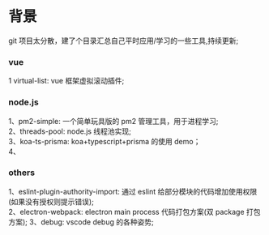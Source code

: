 # 背景

git 项目太分散，建了个目录汇总自己平时应用/学习的一些工具,持续更新;

### vue

1 virtual-list: vue 框架虚拟滚动插件;

### node.js

1、pm2-simple: 一个简单玩具版的 pm2 管理工具，用于进程学习;  
2、threads-pool: node.js 线程池实现;  
3、koa-ts-prisma: koa+typescript+prisma 的使用 demo；  
4、

### others

1、eslint-plugin-authority-import: 通过 eslint 给部分模块的代码增加使用权限(如果没有授权则提示错误);  
2、electron-webpack: electron main process 代码打包方案(双 package 打包方案);
3、debug: vscode debug 的各种姿势;
